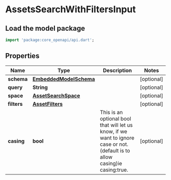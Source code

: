 # AssetsSearchWithFiltersInput

## Load the model package
```dart
import 'package:core_openapi/api.dart';
```

## Properties
Name | Type | Description | Notes
------------ | ------------- | ------------- | -------------
**schema** | [**EmbeddedModelSchema**](EmbeddedModelSchema) |  | [optional] 
**query** | **String** |  | [optional] 
**space** | [**AssetSearchSpace**](AssetSearchSpace) |  | [optional] 
**filters** | [**AssetFilters**](AssetFilters) |  | [optional] 
**casing** | **bool** | This is an optional bool that will let us know, if we want to ignore case or not.(default is to allow casing)ie casing:true. | [optional] 




